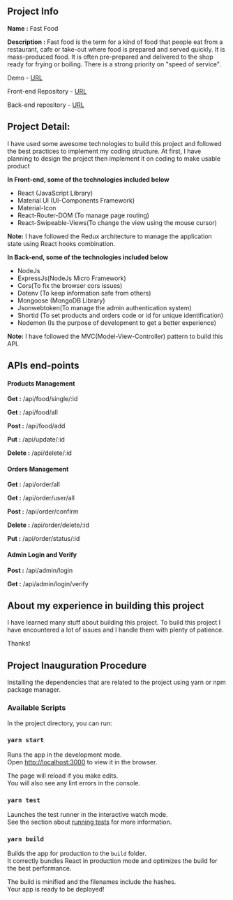 ## Project Info

**Name :** Fast Food

**Description :** Fast food is the term for a kind of food that people eat from a restaurant, cafe or take-out where food is prepared and served quickly. It is mass-produced food. It is often pre-prepared and delivered to the shop ready for frying or boiling. There is a strong priority on "speed of service".

Demo - [URL](Name)

Front-end Repository - [URL](Name)

Back-end repository - [URL](Name)

## Project Detail:

I have used some awesome technologies to build this project and followed the best practices to implement my coding structure.
At first, I have planning to design the project then implement it on coding to make usable product

**In Front-end, some of the technologies included below**

- React (JavaScript Library)
- Material UI (UI-Components Framework)
- Material-Icon
- React-Router-DOM (To manage page routing)
- React-Swipeable-Views(To change the view using the mouse cursor)

**Note:** I have followed the Redux architecture to manage the application state using React hooks combination.

**In Back-end, some of the technologies included below**

- NodeJs
- ExpressJs(NodeJs Micro Framework)
- Cors(To fix the browser cors issues)
- Dotenv (To keep information safe from others)
- Mongoose (MongoDB Library)
- Jsonwebtoken(To manage the admin authentication system)
- Shortid (To set products and orders code or id for unique identification)
- Nodemon (Is the purpose of development to get a better experience)

**Note:** I have followed the MVC(Model-View-Controller) pattern to build this API.

## APIs end-points

#### Products Management

**Get :** /api/food/single/:id

**Get :** /api/food/all

**Post :** /api/food/add

**Put :** /api/update/:id

**Delete :** /api/delete/:id

#### Orders Management

**Get :** /api/order/all

**Get :** /api/order/user/all

**Post :** /api/order/confirm

**Delete :** /api/order/delete/:id

**Put :** /api/order/status/:id

#### Admin Login and Verify

**Post :** /api/admin/login

**Get :** /api/admin/login/verify

## About my experience in building this project

I have learned many stuff about building this project. To build this project I have encountered a lot of issues and I handle them with plenty of patience.

Thanks!

## Project Inauguration Procedure

Installing the dependencies that are related to the project using yarn or npm package manager.

### Available Scripts

In the project directory, you can run:

### `yarn start`

Runs the app in the development mode.\
Open [http://localhost:3000](http://localhost:3000) to view it in the browser.

The page will reload if you make edits.\
You will also see any lint errors in the console.

### `yarn test`

Launches the test runner in the interactive watch mode.\
See the section about [running tests](https://facebook.github.io/create-react-app/docs/running-tests) for more information.

### `yarn build`

Builds the app for production to the `build` folder.\
It correctly bundles React in production mode and optimizes the build for the best performance.

The build is minified and the filenames include the hashes.\
Your app is ready to be deployed!
